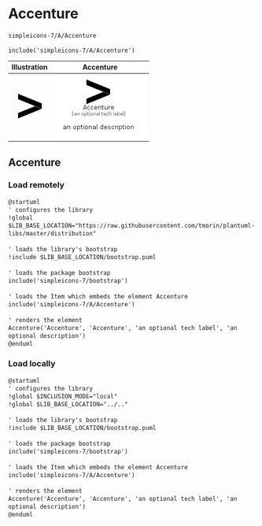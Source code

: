 # Accenture


```text
simpleicons-7/A/Accenture
```

```text
include('simpleicons-7/A/Accenture')
```



| Illustration | Accenture |
| :---: | :---: |
| ![illustration for Illustration](../../simpleicons-7/A/Accenture.png) | ![illustration for Accenture](../../simpleicons-7/A/Accenture.Local.png) |




## Accenture

### Load remotely
```plantuml
@startuml
' configures the library
!global $LIB_BASE_LOCATION="https://raw.githubusercontent.com/tmorin/plantuml-libs/master/distribution"

' loads the library's bootstrap
!include $LIB_BASE_LOCATION/bootstrap.puml

' loads the package bootstrap
include('simpleicons-7/bootstrap')

' loads the Item which embeds the element Accenture
include('simpleicons-7/A/Accenture')

' renders the element
Accenture('Accenture', 'Accenture', 'an optional tech label', 'an optional description')
@enduml
```

### Load locally
```plantuml
@startuml
' configures the library
!global $INCLUSION_MODE="local"
!global $LIB_BASE_LOCATION="../.."

' loads the library's bootstrap
!include $LIB_BASE_LOCATION/bootstrap.puml

' loads the package bootstrap
include('simpleicons-7/bootstrap')

' loads the Item which embeds the element Accenture
include('simpleicons-7/A/Accenture')

' renders the element
Accenture('Accenture', 'Accenture', 'an optional tech label', 'an optional description')
@enduml
```

